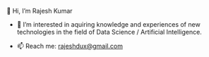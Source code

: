 👋 Hi, I’m Rajesh Kumar
- 👀 I’m interested in aquiring knowledge and experiences of new technologies in the field of Data Science / Artificial Intelligence.

- 📫 Reach me: rajeshdux@gmail.com

